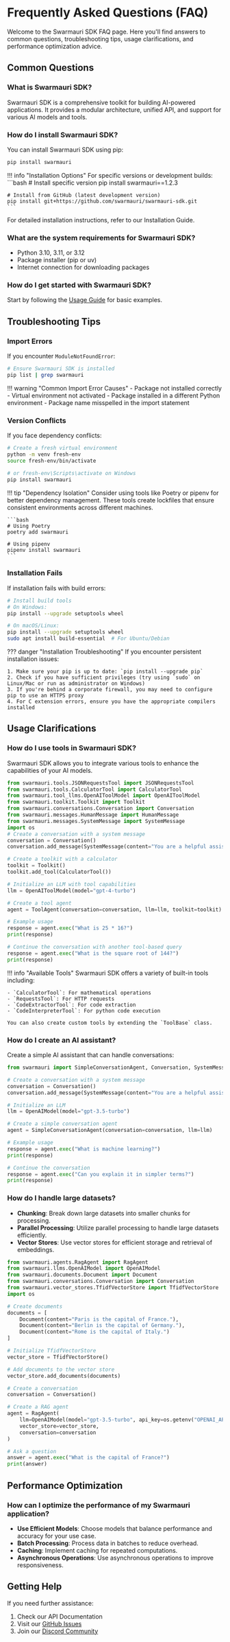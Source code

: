 # Frequently Asked Questions (FAQ)

Welcome to the Swarmauri SDK FAQ page. Here you'll find answers to common questions, troubleshooting tips, usage clarifications, and performance optimization advice.

## Common Questions

### What is Swarmauri SDK?

Swarmauri SDK is a comprehensive toolkit for building AI-powered applications. It provides a modular architecture, unified API, and support for various AI models and tools.

### How do I install Swarmauri SDK?

You can install Swarmauri SDK using pip:

```bash
pip install swarmauri
```

!!! info "Installation Options"
    For specific versions or development builds:
    ```bash
    # Install specific version
    pip install swarmauri==1.2.3
    
    # Install from GitHub (latest development version)
    pip install git+https://github.com/swarmauri/swarmauri-sdk.git
    ```

For detailed installation instructions, refer to our Installation Guide.

### What are the system requirements for Swarmauri SDK?

- Python 3.10, 3.11, or 3.12
- Package installer (pip or uv)
- Internet connection for downloading packages

### How do I get started with Swarmauri SDK?

Start by following the [Usage Guide](usage.md) for basic examples.

## Troubleshooting Tips

### Import Errors

If you encounter `ModuleNotFoundError`:

```bash
# Ensure Swarmauri SDK is installed
pip list | grep swarmauri
```

!!! warning "Common Import Error Causes"
    - Package not installed correctly
    - Virtual environment not activated
    - Package installed in a different Python environment
    - Package name misspelled in the import statement

### Version Conflicts

If you face dependency conflicts:

```bash
# Create a fresh virtual environment
python -m venv fresh-env
source fresh-env/bin/activate

# or fresh-env\Scripts\activate on Windows
pip install swarmauri
```

!!! tip "Dependency Isolation"
    Consider using tools like Poetry or pipenv for better dependency management. These tools create lockfiles that ensure consistent environments across different machines.
    
    ```bash
    # Using Poetry
    poetry add swarmauri
    
    # Using pipenv
    pipenv install swarmauri
    ```

### Installation Fails

If installation fails with build errors:

```bash
# Install build tools
# On Windows:
pip install --upgrade setuptools wheel

# On macOS/Linux:
pip install --upgrade setuptools wheel
sudo apt install build-essential  # For Ubuntu/Debian
```

??? danger "Installation Troubleshooting"
    If you encounter persistent installation issues:
    
    1. Make sure your pip is up to date: `pip install --upgrade pip`
    2. Check if you have sufficient privileges (try using `sudo` on Linux/Mac or run as administrator on Windows)
    3. If you're behind a corporate firewall, you may need to configure pip to use an HTTPS proxy
    4. For C extension errors, ensure you have the appropriate compilers installed

## Usage Clarifications

### How do I use tools in Swarmauri SDK?

Swarmauri SDK allows you to integrate various tools to enhance the capabilities of your AI models.

```python
from swarmauri.tools.JSONRequestsTool import JSONRequestsTool
from swarmauri.tools.CalculatorTool import CalculatorTool
from swarmauri.tool_llms.OpenAIToolModel import OpenAIToolModel
from swarmauri.toolkit.Toolkit import Toolkit
from swarmauri.conversations.Conversation import Conversation
from swarmauri.messages.HumanMessage import HumanMessage
from swarmauri.messages.SystemMessage import SystemMessage
import os
# Create a conversation with a system message
conversation = Conversation()
conversation.add_message(SystemMessage(content="You are a helpful assistant with access to tools."))

# Create a toolkit with a calculator
toolkit = Toolkit()
toolkit.add_tool(CalculatorTool())

# Initialize an LLM with tool capabilities
llm = OpenAIToolModel(model="gpt-4-turbo")

# Create a tool agent
agent = ToolAgent(conversation=conversation, llm=llm, toolkit=toolkit)

# Example usage
response = agent.exec("What is 25 * 16?")
print(response)

# Continue the conversation with another tool-based query
response = agent.exec("What is the square root of 144?")
print(response)
```

!!! info "Available Tools"
    Swarmauri SDK offers a variety of built-in tools including:

    - `CalculatorTool`: For mathematical operations
    - `RequestsTool`: For HTTP requests
    - `CodeExtractorTool`: For code extraction
    - `CodeInterpreterTool`: For python code execution
    
    You can also create custom tools by extending the `ToolBase` class.

### How do I create an AI assistant?

Create a simple AI assistant that can handle conversations:

```python
from swarmauri import SimpleConversationAgent, Conversation, SystemMessage, OpenAIModel

# Create a conversation with a system message
conversation = Conversation()
conversation.add_message(SystemMessage(content="You are a helpful assistant."))

# Initialize an LLM
llm = OpenAIModel(model="gpt-3.5-turbo")

# Create a simple conversation agent
agent = SimpleConversationAgent(conversation=conversation, llm=llm)

# Example usage
response = agent.exec("What is machine learning?")
print(response)

# Continue the conversation
response = agent.exec("Can you explain it in simpler terms?")
print(response)
```
### How do I handle large datasets?

- **Chunking**: Break down large datasets into smaller chunks for processing.
- **Parallel Processing**: Utilize parallel processing to handle large datasets efficiently.
- **Vector Stores**: Use vector stores for efficient storage and retrieval of embeddings.

```python
from swarmauri.agents.RagAgent import RagAgent
from swarmauri.llms.OpenAIModel import OpenAIModel
from swarmauri.documents.Document import Document
from swarmauri.conversations.Conversation import Conversation
from swarmauri.vector_stores.TfidfVectorStore import TfidfVectorStore
import os

# Create documents
documents = [
    Document(content="Paris is the capital of France."),
    Document(content="Berlin is the capital of Germany."),
    Document(content="Rome is the capital of Italy.")
]

# Initialize TfidfVectorStore
vector_store = TfidfVectorStore()

# Add documents to the vector store
vector_store.add_documents(documents)

# Create a conversation
conversation = Conversation()

# Create a RAG agent
agent = RagAgent(
    llm=OpenAIModel(model="gpt-3.5-turbo", api_key=os.getenv("OPENAI_API_KEY")),
    vector_store=vector_store,
    conversation=conversation
)

# Ask a question
answer = agent.exec("What is the capital of France?")
print(answer)
```

## Performance Optimization

### How can I optimize the performance of my Swarmauri application?

- **Use Efficient Models**: Choose models that balance performance and accuracy for your use case.
- **Batch Processing**: Process data in batches to reduce overhead.
- **Caching**: Implement caching for repeated computations.
- **Asynchronous Operations**: Use asynchronous operations to improve responsiveness.

## Getting Help

If you need further assistance:

1. Check our API Documentation
2. Visit our [GitHub Issues](https://github.com/swarmauri/swarmauri-sdk/issues)
3. Join our [Discord Community](https://discord.gg/swarmauri)
